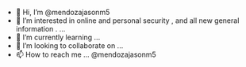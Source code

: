 - 👋 Hi, I’m @mendozajasonm5
- 👀 I’m interested in online and personal security , and all new general information . ...
- 🌱 I’m currently learning ...
- 💞️ I’m looking to collaborate on ...
- 📫 How to reach me ...
@mendozajasonm5
<!---
mendozajasonm5/mendozajasonm5 is a ✨ special ✨ repository because its `README.md` (this file) appears on your GitHub profile.
You can click the Preview link to take a look at your changes.
--->
